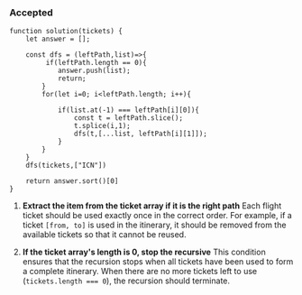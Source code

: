 ### Accepted
```
function solution(tickets) {
    let answer = [];
    
    const dfs = (leftPath,list)=>{
         if(leftPath.length == 0){
            answer.push(list);
            return;
        }
        for(let i=0; i<leftPath.length; i++){

            if(list.at(-1) === leftPath[i][0]){
                const t = leftPath.slice();
                t.splice(i,1);
                dfs(t,[...list, leftPath[i][1]]);
            }
        }   
    }
    dfs(tickets,["ICN"])
    
    return answer.sort()[0]
}
```

1. **Extract the item from the ticket array if it is the right path**  Each flight ticket should be used exactly once in the correct order. For example, if a ticket `[from, to]` is used in the itinerary, it should be removed from the available tickets so that it cannot be reused.
   
2. **If the ticket array's length is 0, stop the recursive**
   This condition ensures that the recursion stops when all tickets have been used to form a complete itinerary. When there are no more tickets left to use (`tickets.length === 0`), the recursion should terminate.